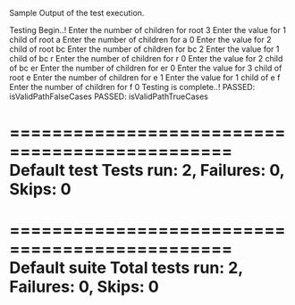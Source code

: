 Sample Output of the test execution.

Testing Begin..!
Enter the number of children for root
3
Enter the value for 1 child of root
a
Enter the number of children for a
0
Enter the value for 2 child of root
bc
Enter the number of children for bc
2
Enter the value for 1 child of bc
r
Enter the number of children for r
0
Enter the value for 2 child of bc
er
Enter the number of children for er
0
Enter the value for 3 child of root
e
Enter the number of children for e
1
Enter the value for 1 child of e
f
Enter the number of children for f
0
Testing is complete..!
PASSED: isValidPathFalseCases
PASSED: isValidPathTrueCases

===============================================
    Default test
    Tests run: 2, Failures: 0, Skips: 0
===============================================


===============================================
Default suite
Total tests run: 2, Failures: 0, Skips: 0
===============================================

